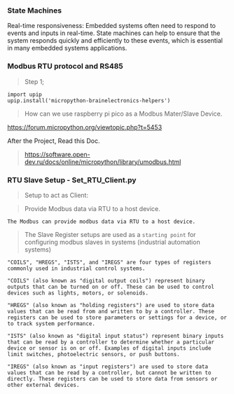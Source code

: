 ### State Machines
Real-time responsiveness: Embedded systems often need to respond to events and inputs in real-time. State machines can help to ensure that the system responds quickly and efficiently to these events, which is essential in many embedded systems applications.

### Modbus RTU protocol and RS485

> Step 1;
~~~~
import upip
upip.install('micropython-brainelectronics-helpers')
~~~~
> How can we use raspberry pi pico as a Modbus Mater/Slave Device.

https://forum.micropython.org/viewtopic.php?t=5453

After the Project, Read this Doc.
> https://software.open-dev.ru/docs/online/micropython/library/umodbus.html

### RTU Slave Setup - Set_RTU_Client.py
> Setup to act as Client:

> Provide Modbus data via RTU to a host device. 

`The Modbus can provide modbus data via RTU to a host device. `

> The Slave Register setups are used as a `starting point` for configuring modbus slaves in systems (industrial automation systems)

`"COILS", "HREGS", "ISTS", and "IREGS" are four types of registers commonly used in industrial control systems.`

    "COILS" (also known as "digital output coils") represent binary outputs that can be turned on or off. These can be used to control devices such as lights, motors, or solenoids.

    "HREGS" (also known as "holding registers") are used to store data values that can be read from and written to by a controller. These registers can be used to store parameters or settings for a device, or to track system performance.

    "ISTS" (also known as "digital input status") represent binary inputs that can be read by a controller to determine whether a particular device or sensor is on or off. Examples of digital inputs include limit switches, photoelectric sensors, or push buttons.

    "IREGS" (also known as "input registers") are used to store data values that can be read by a controller, but cannot be written to directly. These registers can be used to store data from sensors or other external devices.
